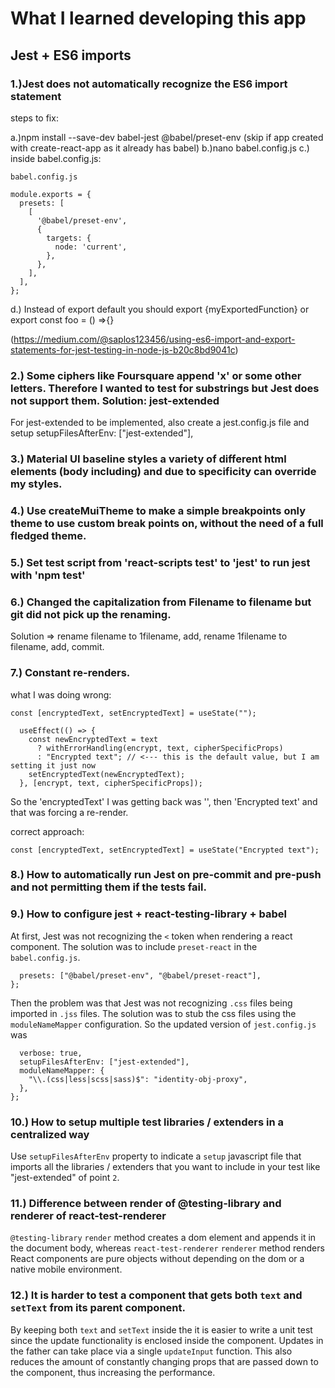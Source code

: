 # What I learned developing this app

## Jest + ES6 imports

### 1.)Jest does not automatically recognize the ES6 import statement

steps to fix:

a.)npm install --save-dev babel-jest @babel/preset-env (skip if app created with create-react-app as it already has babel)
b.)nano babel.config.js
c.) inside babel.config.js:

`babel.config.js`

```
module.exports = {
  presets: [
    [
      '@babel/preset-env',
      {
        targets: {
          node: 'current',
        },
      },
    ],
  ],
};
```

d.) Instead of export default you should export {myExportedFunction} or export const foo = () =>{}

(https://medium.com/@saplos123456/using-es6-import-and-export-statements-for-jest-testing-in-node-js-b20c8bd9041c)

### 2.) Some ciphers like Foursquare append 'x' or some other letters. Therefore I wanted to test for substrings but Jest does not support them. Solution: jest-extended

For jest-extended to be implemented, also create a jest.config.js file and setup setupFilesAfterEnv: ["jest-extended"],

### 3.) Material UI baseline styles a variety of different html elements (body including) and due to specificity can override my styles.

### 4.) Use createMuiTheme to make a simple breakpoints only theme to use custom break points on, without the need of a full fledged theme.

### 5.) Set test script from 'react-scripts test' to 'jest' to run jest with 'npm test'

### 6.) Changed the capitalization from Filename to filename but git did not pick up the renaming.

Solution => rename filename to 1filename, add, rename 1filename to filename, add, commit.

### 7.) Constant re-renders.

what I was doing wrong:

`const [encryptedText, setEncryptedText] = useState("");`

```useEffect(() => {
  useEffect(() => {
    const newEncryptedText = text
      ? withErrorHandling(encrypt, text, cipherSpecificProps)
      : "Encrypted text"; // <--- this is the default value, but I am setting it just now
    setEncryptedText(newEncryptedText);
  }, [encrypt, text, cipherSpecificProps]);

```

So the 'encryptedText' I was getting back was '', then 'Encrypted text' and that was forcing a re-render.

correct approach:

`const [encryptedText, setEncryptedText] = useState("Encrypted text");`

### 8.) How to automatically run Jest on pre-commit and pre-push and not permitting them if the tests fail.

### 9.) How to configure jest + react-testing-library + babel

At first, Jest was not recognizing the `<` token when rendering a react component. The solution was to include `preset-react`
in the `babel.config.js`.

```module.exports = {
  presets: ["@babel/preset-env", "@babel/preset-react"],
};

```

Then the problem was that Jest was not recognizing `.css` files being imported in `.jss` files. The solution was to
stub the css files using the `moduleNameMapper` configuration. So the updated version of `jest.config.js` was

```module.exports = {
  verbose: true,
  setupFilesAfterEnv: ["jest-extended"],
  moduleNameMapper: {
    "\\.(css|less|scss|sass)$": "identity-obj-proxy",
  },
};

```

### 10.) How to setup multiple test libraries / extenders in a centralized way

Use `setupFilesAfterEnv` property to indicate a `setup` javascript file that imports all the libraries / extenders that you want to include in your test like "jest-extended" of point `2`.

### 11.) Difference between render of @testing-library and renderer of react-test-renderer

`@testing-library` `render` method creates a dom element and appends it in the document body, whereas `react-test-renderer` `renderer` method renders React components are pure objects without depending on the dom or a native mobile environment.

### 12.) It is harder to test a <TextField /> component that gets both `text` and `setText` from its parent component.

By keeping both `text` and `setText` inside the <TextField /> it is easier to write a unit test since the update functionality
is enclosed inside the component. Updates in the father can take place via a single `updateInput` function. This also reduces
the amount of constantly changing props that are passed down to the <TextField /> component, thus increasing the performance.
